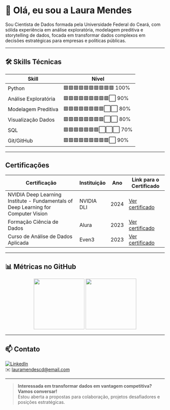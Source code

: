 # 👋 Olá, eu sou a Laura Mendes

Sou Cientista de Dados formada pela Universidade Federal do Ceará, com sólida experiência em análise exploratória, modelagem preditiva e storytelling de dados, focada em transformar dados complexos em decisões estratégicas para empresas e políticas públicas.  


---

## 🛠️ Skills Técnicas

| Skill               | Nível                  |
|---------------------|------------------------|
| Python              | 🟩🟩🟩🟩🟩🟩🟩🟩🟩🟩 100% |
| Análise Exploratória | 🟩🟩🟩🟩🟩🟩🟩🟩🟩⬜ 90%  |
| Modelagem Preditiva  | 🟩🟩🟩🟩🟩🟩🟩🟩⬜⬜ 80%  |
| Visualização Dados   | 🟩🟩🟩🟩🟩🟩🟩🟩⬜⬜ 80%  |
| SQL                 | 🟩🟩🟩🟩🟩🟩🟩⬜⬜⬜ 70%  |
| Git/GitHub          | 🟩🟩🟩🟩🟩🟩🟩🟩🟩⬜ 90%  |


---

## Certificações


| Certificação                                                                       | Instituição | Ano  | Link para o Certificado                                                                                                                       |
| ---------------------------------------------------------------------------------- | ----------- | ---- | --------------------------------------------------------------------------------------------------------------------------------------------- |
| NVIDIA Deep Learning Institute - Fundamentals of Deep Learning for Computer Vision | NVIDIA DLI  | 2024 | [Ver certificado](https://learn.nvidia.com/certificates?id=cf3c795a564a4cd68ba9444b5a92fed2)                                                  |
| Formação Ciência de Dados                                                          | Alura       | 2023 | [Ver certificado](https://cursos.alura.com.br/certificate/ce5aa471-3ead-4287-92a3-6f1301cef294)                                               |
| Curso de Análise de Dados Aplicada                                                 | Even3       | 2023 | [Ver certificado](https://www.even3.com.br/documentos/imprimir?i=7493695.5833225.9.7.578274408899473&cc=0DF103EE-2542-4B36-AEEC-2B893B237227) |


---

## 📊 Métricas no GitHub

<div align="center">
  <img height="160em" src="https://github-readme-stats.vercel.app/api?username=lauramendescd&show_icons=true&theme=dracula&include_all_commits=true&count_private=true" />
  <img height="160em" src="https://github-readme-stats.vercel.app/api/top-langs/?username=lauramendescd&layout=compact&langs_count=6&theme=dracula" />
</div>

---

## 📫 Contato

[![LinkedIn](https://img.shields.io/badge/-LinkedIn-0077B5?style=flat&logo=linkedin&logoColor=white)](https://www.linkedin.com/in/lauralmendes)  
✉️ lauramendescd@email.com

---

> **Interessada em transformar dados em vantagem competitiva? Vamos conversar!**  
> Estou aberta a propostas para colaboração, projetos desafiadores e posições estratégicas.

